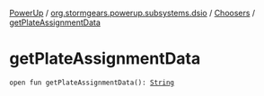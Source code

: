 [PowerUp](../../index.md) / [org.stormgears.powerup.subsystems.dsio](../index.md) / [Choosers](index.md) / [getPlateAssignmentData](./get-plate-assignment-data.md)

# getPlateAssignmentData

`open fun getPlateAssignmentData(): `[`String`](https://kotlinlang.org/api/latest/jvm/stdlib/kotlin/-string/index.html)